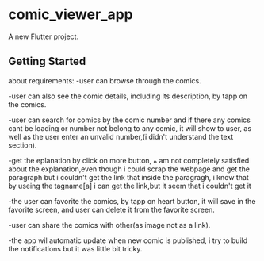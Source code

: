 # comic_viewer_app

A new Flutter project.

## Getting Started
about requirements:
-user can browse through the comics.

-user can also see the comic details, including its description, by tapp on the comics.

-user can search for comics by the comic number and if there any comics cant be loading or number not belong to any comic, it will show to user, as well as the user enter an unvalid number,(i didn't understand the text section).

-get the eplanation by click on more button, ه am not completely satisfied about the explanation,even though i could scrap the webpage and get the paragraph but i couldn't get the link that inside the paragragh, i know that by useing the tagname[a] i can get the link,but it seem that i couldn't get it

-the user can favorite the comics, by tapp on heart button, it will save in the favorite screen, and user can delete it from the favorite screen.

-user can share the comics with other(as image not as a link).

-the app wil automatic update when new comic is published, i try to build the notifications but it was little bit tricky.
